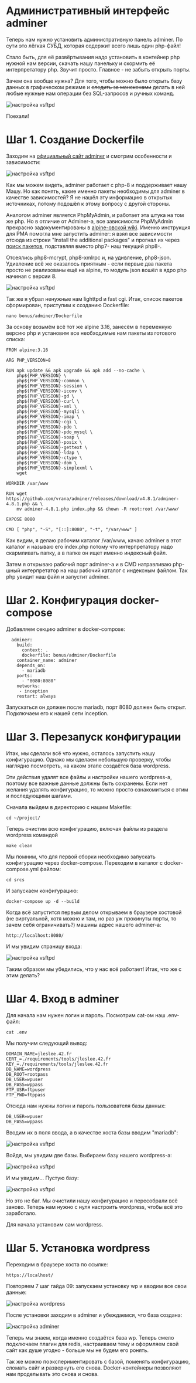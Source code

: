 # Административный интерфейс adminer

Теперь нам нужно установить административную панель adminer. По сути это лёгкая СУБД, которая содержит всего лишь один php-файл!

Стало быть, для её развёртывания надо установить в контейнер php нужной нам версии, скачать нашу панельку и скормить её интерпретатору php. Звучит просто. Главное - не забыть открыть порты.

Зачем она вообще нужна? Для того, чтобы можно было открыть базу данных в графическом режиме и ~~следить за манекенами~~ делать в ней любые нужные нам операции без SQL-запросов и ручных команд.

![настройка vsftpd](media/stickers/manekens.png)

Поехали!

# Шаг 1. Создание Dockerfile

Заходим на [официальный сайт adminer](https://www.adminer.org/ "скачать adminer") и смотрим особенности и зависимости:

![настройка vsftpd](media/bonus_part/step_12.png)

Как мы можем видеть, adminer работает с php-8 и поддерживает нашу Машу. Но как понять, какие именно пакеты необходимы для adminer в качестве зависимостей? Я не нашёл эту информацию в открытых источниках, потому подошёл к этому вопросу с другой стороны.

Аналогом adminer является PhpMyAdmin, и работает эта штука на том же php. Но в отличие от Adminer-а, все зависимости PhpMyAdmin прекрасно задокументированы в [alpine-овской wiki](https://wiki.alpinelinux.org/wiki/PhpMyAdmin "список пакетов для PMA"). Именно инструкция для PMA помогла мне запустить adminer: я взял все зависимости отсюда из строки "Install the additional packages" и прогнал их через [поиск пакетов](https://pkgs.alpinelinux.org/packages?name=&branch=edge&repo=&arch=&maintainer= "поиск пакетов alpine"), подставляя вместо php7- наш текущий php8-.

Отсеялись php8-mcrypt, php8-xmlrpc и, на удивление, php8-json. Удивление всё же оказалось приятным - если первые два пакета просто не реализованы ещё на alpine, то модуль json вошёл в ядро php начиная с версии 8.

![настройка vsftpd](media/stickers/delete.png)

Так же я убрал ненужные нам lighttpd и fast cgi. Итак, список пакетов сформирован, приступим к созданию Dockerfile:

``nano bonus/adminer/Dockerfile``

За основу возьмём всё тот же alpine 3.16, занесём в переменную версию php и установим все необходимые нам пакеты из готового списка:

```
FROM alpine:3.16

ARG PHP_VERSION=8

RUN apk update && apk upgrade && apk add --no-cache \
    php${PHP_VERSION} \
    php${PHP_VERSION}-common \
    php${PHP_VERSION}-session \
    php${PHP_VERSION}-iconv \
    php${PHP_VERSION}-gd \
    php${PHP_VERSION}-curl \
    php${PHP_VERSION}-xml \
    php${PHP_VERSION}-mysqli \
    php${PHP_VERSION}-imap \
    php${PHP_VERSION}-cgi \
    php${PHP_VERSION}-pdo \
    php${PHP_VERSION}-pdo_mysql \
    php${PHP_VERSION}-soap \
    php${PHP_VERSION}-posix \
    php${PHP_VERSION}-gettext \
    php${PHP_VERSION}-ldap \
    php${PHP_VERSION}-ctype \
    php${PHP_VERSION}-dom \
    php${PHP_VERSION}-simplexml \
    wget

WORKDIR /var/www

RUN wget https://github.com/vrana/adminer/releases/download/v4.8.1/adminer-4.8.1.php && \
    mv adminer-4.8.1.php index.php && chown -R root:root /var/www/

EXPOSE 8080

CMD	[ "php", "-S", "[::]:8080", "-t", "/var/www" ]
```

Как видим, я делаю рабочим каталог /var/www, качаю adminer в этот каталог и называю его index.php потому что интерпретатору надо скармливать папку, а в папке он ищет именно индексный файл.

Затем я открываю рабочий порт adminer-а и в CMD натравливаю php-шный интерпретатор на наш рабочий каталог с индексным файлом. Так php увидит наш файл и запустит adminer.

# Шаг 2. Конфигурация docker-compose

Добавляем секцию adminer в docker-compose:

```
  adminer:
    build:
      context: .
      dockerfile: bonus/adminer/Dockerfile
    container_name: adminer
    depends_on:
      - mariadb
    ports:
      - "8080:8080"
    networks:
     - inception
    restart: always
```

Запускаться он должен после mariadb, порт 8080 должен быть открыт. Подключаем его к нашей сети inception.

# Шаг 3. Перезапуск конфигурации

Итак, мы сделали всё что нужно, осталось запустить нашу конфигурацию. Однако мы сделаем небольшую проверку, чтобы наглядно посмотреть, на каком этапе создаётся база wordpress.

Эти действия удалят все файлы и настройки нашего wordpress-а, поэтому все важные данные должны быть сохранены. Если нет желания удалять конфигурацию, то можно просто ознакомиться с этим и последующими шагами.

Сначала выйдем в директорию с нашим Makefile:

``cd ~/project/``

Теперь очистим всю конфигурацию, включая файлы из раздела wordpress командой

``make clean``

Мы помним, что для первой сборки необходимо запускать конфигурацию через docker-compose. Переходим в каталог с docker-compose.yml файлом:

``cd srcs``

И запускаем конфигурацию:

``docker-compose up -d --build``

Когда всё запустится первым делом открываем в браузере хостовой (не виртуальной, хотя можно и там, но раз уж прокинуты порты, то зачем себя ограничивать?) машины адрес нашего adminer-а:

``http://localhost:8080/``

И мы увидим страницу входа:

![настройка vsftpd](media/bonus_part/step_13.png)

Таким образом мы убедились, что у нас всё работает! Итак, что же с этим делать?

# Шаг 4. Вход в adminer

Для начала нам нужен логин и пароль. Посмотрим cat-ом наш .env-файл:

``cat .env``

Мы получим следующий вывод:

```
DOMAIN_NAME=jleslee.42.fr
CERT_=./requirements/tools/jleslee.42.fr
KEY_=./requirements/tools/jleslee.42.fr
DB_NAME=wordpress
DB_ROOT=rootpass
DB_USER=wpuser
DB_PASS=wppass
FTP_USR=ftpuser
FTP_PWD=ftppass
```

Отсюда нам нужны логин и пароль пользователя базы данных:

```
DB_USER=wpuser
DB_PASS=wppass
```

Вводим их в поля ввода, а в качестве хоста базы вводим "mariadb":

![настройка vsftpd](media/bonus_part/step_14.png)

Войдя, мы увидим две базы. Выбираем базу нашего wordpress-а:

![настройка vsftpd](media/bonus_part/step_15.png)

И мы увидим... Пустую базу:

![настройка vsftpd](media/bonus_part/step_16.png)

Но это не баг. Мы очистили нашу конфигурацию и пересобрали всё заново. Теперь нам нужно с нуля настроить wordpress, чтобы всё это заработало.

Для начала установим сам wordpress.

# Шаг 5. Установка wordpress

Переходим в браузере хоста по ссылке:

``https://localhost/``

Повторяем 7 шаг гайда 09: запускаем установку wp и вводим все свои данные:

![настройка wordpress](media/docker_wordpress/records.png)

После установки заходим в adminer и убеждаемся, что база создана:

![настройка adminer](media/bonus_part/step_17.png)

Теперь мы знаем, когда именно создаётся база wp. Теперь смело подключаем плагин для redis, настраиваем тему и оформляем свой сайт как душе угодно - больше мы не будем его ронять.

Так же можно поэкспериментировать с базой, поменять конфигурацию, сломать сайт и развернуть его снова. Docker-контейнеры позволяют нам проделывать это снова и снова.
